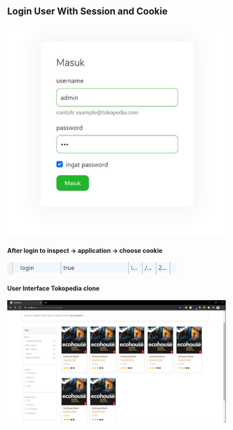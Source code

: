 <html lang="en">

<head>
    <!-- Required meta tags -->
    <meta charset="utf-8">
    <meta name="viewport" content="width=device-width, initial-scale=1">

</head>

<body>
        <h2>Login User With Session and Cookie</h2>
        <img src="img/cookie.JPG" alt""> <br> 
    <h4>After login to inspect -> application -> choose cookie</h4>
        <img src="img/cookie 2.JPG" alt="">
    <h4>User Interface Tokopedia clone</h4>
    <img src="img/capture.JPG">

</body>

</html>
